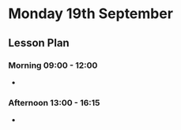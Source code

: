 # Monday 19th September

## Lesson Plan

### Morning 09:00 - 12:00

+ 

### Afternoon 13:00 - 16:15

+ 
